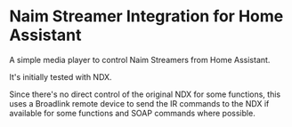 # Naim Streamer Integration for Home Assistant

A simple media player to control Naim Streamers from Home Assistant.

It's initially tested with NDX.

Since there's no direct control of the original NDX for some functions, this uses a Broadlink remote device to send the IR commands to the NDX if available for some functions and SOAP commands where possible.
